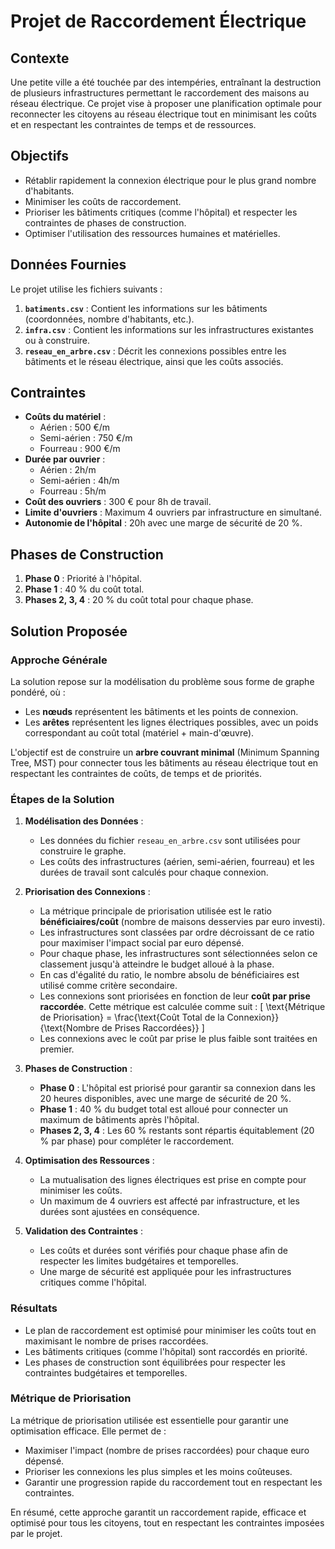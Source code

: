 # Projet de Raccordement Électrique

## Contexte
Une petite ville a été touchée par des intempéries, entraînant la destruction de plusieurs infrastructures permettant le raccordement des maisons au réseau électrique. Ce projet vise à proposer une planification optimale pour reconnecter les citoyens au réseau électrique tout en minimisant les coûts et en respectant les contraintes de temps et de ressources.

## Objectifs
- Rétablir rapidement la connexion électrique pour le plus grand nombre d'habitants.
- Minimiser les coûts de raccordement.
- Prioriser les bâtiments critiques (comme l'hôpital) et respecter les contraintes de phases de construction.
- Optimiser l'utilisation des ressources humaines et matérielles.

## Données Fournies
Le projet utilise les fichiers suivants :
1. **`batiments.csv`** : Contient les informations sur les bâtiments (coordonnées, nombre d'habitants, etc.).
2. **`infra.csv`** : Contient les informations sur les infrastructures existantes ou à construire.
3. **`reseau_en_arbre.csv`** : Décrit les connexions possibles entre les bâtiments et le réseau électrique, ainsi que les coûts associés.

## Contraintes
- **Coûts du matériel** :
  - Aérien : 500 €/m
  - Semi-aérien : 750 €/m
  - Fourreau : 900 €/m
- **Durée par ouvrier** :
  - Aérien : 2h/m
  - Semi-aérien : 4h/m
  - Fourreau : 5h/m
- **Coût des ouvriers** : 300 € pour 8h de travail.
- **Limite d'ouvriers** : Maximum 4 ouvriers par infrastructure en simultané.
- **Autonomie de l'hôpital** : 20h avec une marge de sécurité de 20 %.

## Phases de Construction
1. **Phase 0** : Priorité à l'hôpital.
2. **Phase 1** : 40 % du coût total.
3. **Phases 2, 3, 4** : 20 % du coût total pour chaque phase.

## Solution Proposée

### Approche Générale
La solution repose sur la modélisation du problème sous forme de graphe pondéré, où :
- Les **nœuds** représentent les bâtiments et les points de connexion.
- Les **arêtes** représentent les lignes électriques possibles, avec un poids correspondant au coût total (matériel + main-d'œuvre).

L'objectif est de construire un **arbre couvrant minimal** (Minimum Spanning Tree, MST) pour connecter tous les bâtiments au réseau électrique tout en respectant les contraintes de coûts, de temps et de priorités.

### Étapes de la Solution
1. **Modélisation des Données** :
   - Les données du fichier `reseau_en_arbre.csv` sont utilisées pour construire le graphe.
   - Les coûts des infrastructures (aérien, semi-aérien, fourreau) et les durées de travail sont calculés pour chaque connexion.

2. **Priorisation des Connexions** :
   - La métrique principale de priorisation utilisée est le ratio **bénéficiaires/coût** (nombre de maisons desservies par euro investi).
   - Les infrastructures sont classées par ordre décroissant de ce ratio pour maximiser l'impact social par euro dépensé.
   - Pour chaque phase, les infrastructures sont sélectionnées selon ce classement jusqu'à atteindre le budget alloué à la phase.
   - En cas d'égalité du ratio, le nombre absolu de bénéficiaires est utilisé comme critère secondaire.
   - Les connexions sont priorisées en fonction de leur **coût par prise raccordée**. Cette métrique est calculée comme suit :
     \[
     \text{Métrique de Priorisation} = \frac{\text{Coût Total de la Connexion}}{\text{Nombre de Prises Raccordées}}
     \]
   - Les connexions avec le coût par prise le plus faible sont traitées en premier.

3. **Phases de Construction** :
   - **Phase 0** : L'hôpital est priorisé pour garantir sa connexion dans les 20 heures disponibles, avec une marge de sécurité de 20 %.
   - **Phase 1** : 40 % du budget total est alloué pour connecter un maximum de bâtiments après l'hôpital.
   - **Phases 2, 3, 4** : Les 60 % restants sont répartis équitablement (20 % par phase) pour compléter le raccordement.

4. **Optimisation des Ressources** :
   - La mutualisation des lignes électriques est prise en compte pour minimiser les coûts.
   - Un maximum de 4 ouvriers est affecté par infrastructure, et les durées sont ajustées en conséquence.

5. **Validation des Contraintes** :
   - Les coûts et durées sont vérifiés pour chaque phase afin de respecter les limites budgétaires et temporelles.
   - Une marge de sécurité est appliquée pour les infrastructures critiques comme l'hôpital.

### Résultats
- Le plan de raccordement est optimisé pour minimiser les coûts tout en maximisant le nombre de prises raccordées.
- Les bâtiments critiques (comme l'hôpital) sont raccordés en priorité.
- Les phases de construction sont équilibrées pour respecter les contraintes budgétaires et temporelles.

### Métrique de Priorisation
La métrique de priorisation utilisée est essentielle pour garantir une optimisation efficace. Elle permet de :
- Maximiser l'impact (nombre de prises raccordées) pour chaque euro dépensé.
- Prioriser les connexions les plus simples et les moins coûteuses.
- Garantir une progression rapide du raccordement tout en respectant les contraintes.

En résumé, cette approche garantit un raccordement rapide, efficace et optimisé pour tous les citoyens, tout en respectant les contraintes imposées par le projet.